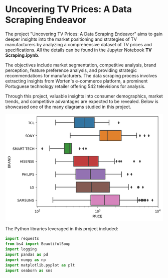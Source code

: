 # Uncovering TV Prices: A Data Scraping Endeavor

The project "Uncovering TV Prices: A Data Scraping Endeavor" aims to gain deeper insights into the market positioning and strategies of TV manufacturers by analyzing a comprehensive dataset of TV prices and specifications. All the details can be found in the Jupyter Notebook **TV Scraping.ipynb**.

The objectives include market segmentation, competitive analysis, brand perception, feature preference analysis, and providing strategic recommendations for manufacturers. The data scraping process involves extracting insights from Worten's e-commerce platform, a prominent Portuguese technology retailer offering 542 televisions for analysis. 

Through this project, valuable insights into consumer demographics, market trends, and competitive advantages are expected to be revealed. Below is showcased one of the many diagrams studied in this project.

![](img/brand_price_boxplot.png)

The Python libraries leveraged in this project included:

```python
import requests
from bs4 import BeautifulSoup
import logging
import pandas as pd
import numpy as np
import matplotlib.pyplot as plt
import seaborn as sns
```
